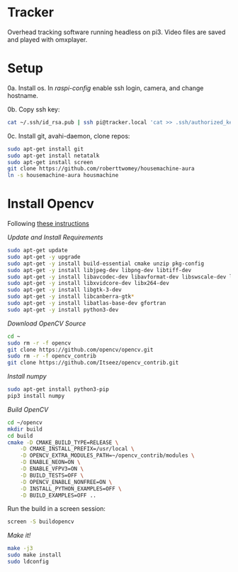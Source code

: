 # Tracker
Overhead tracking software running headless on pi3. Video files are saved and played with omxplayer. 

# Setup

0a. Install os. In _raspi-config_ enable ssh login, camera, and change hostname. 

0b. Copy ssh key:
```bash
cat ~/.ssh/id_rsa.pub | ssh pi@tracker.local 'cat >> .ssh/authorized_keys'
```

0c. Install git, avahi-daemon, clone repos:
```bash
sudo apt-get install git
sudo apt-get install netatalk
sudo apt-get install screen
git clone https://github.com/roberttwomey/housemachine-aura
ln -s housemachine-aura housmachine
```

# Install Opencv

Following [these instructions](https://raspberrypi.stackexchange.com/questions/95982/how-to-install-opencv-on-raspbian-stretch)

_Update and Install Requirements_

```bash
sudo apt-get update
sudo apt-get -y upgrade
sudo apt-get -y install build-essential cmake unzip pkg-config
sudo apt-get -y install libjpeg-dev libpng-dev libtiff-dev
sudo apt-get -y install libavcodec-dev libavformat-dev libswscale-dev libv4l-dev
sudo apt-get -y install libxvidcore-dev libx264-dev
sudo apt-get -y install libgtk-3-dev
sudo apt-get -y install libcanberra-gtk*
sudo apt-get -y install libatlas-base-dev gfortran
sudo apt-get -y install python3-dev
```

_Download OpenCV Source_

```bash
cd ~
sudo rm -r -f opencv
git clone https://github.com/opencv/opencv.git
sudo rm -r -f opencv_contrib
git clone https://github.com/Itseez/opencv_contrib.git
```

_Install numpy_

```bash
sudo apt-get install python3-pip
pip3 install numpy
```

_Build OpenCV_

```bash
cd ~/opencv
mkdir build
cd build
cmake -D CMAKE_BUILD_TYPE=RELEASE \
    -D CMAKE_INSTALL_PREFIX=/usr/local \
    -D OPENCV_EXTRA_MODULES_PATH=~/opencv_contrib/modules \
    -D ENABLE_NEON=ON \
    -D ENABLE_VFPV3=ON \
    -D BUILD_TESTS=OFF \
    -D OPENCV_ENABLE_NONFREE=ON \
    -D INSTALL_PYTHON_EXAMPLES=OFF \
    -D BUILD_EXAMPLES=OFF ..
```

Run the build in a screen session:

```bash
screen -S buildopencv
```

_Make it!_
```bash
make -j3
sudo make install
sudo ldconfig
```
